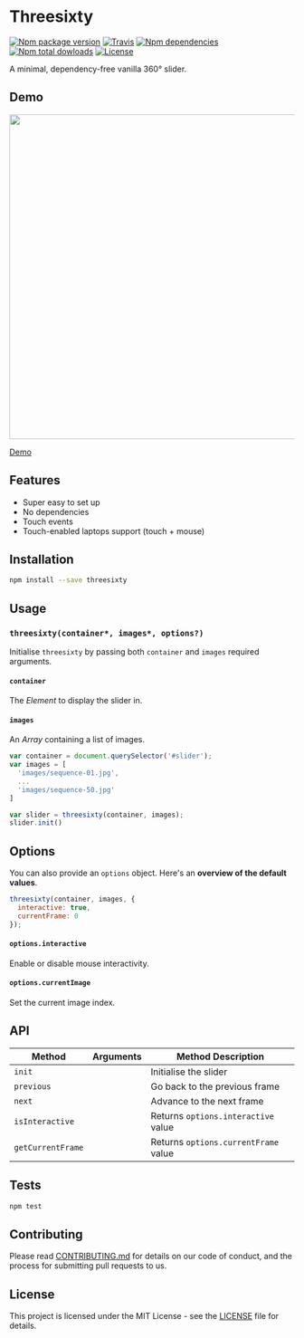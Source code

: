 # Threesixty

[![Npm package version](https://img.shields.io/npm/v/threesixty.svg?style=flat-square)](https://www.npmjs.com/package/threesixty)
[![Travis](https://img.shields.io/travis/rbartoli/threesixty.svg?style=flat-square)](https://travis-ci.org/rbartoli/threesixty)
[![Npm dependencies](https://david-dm.org/rbartoli/threesixty.svg)](https://www.npmjs.com/package/threesixty)
[![Npm total dowloads](https://img.shields.io/npm/dt/threesixty.svg?style=flat-square)](https://www.npmjs.com/package/threesixty)
[![License](https://img.shields.io/github/license/rbartoli/threesixty.svg?style=flat-square)](/LICENSE)

A minimal, dependency-free vanilla 360° slider.

## Demo
<a href="http://jsfiddle.net/gh/get/library/pure/rbartoli/threesixty/tree/master/example"><img src="https://github.com/rbartoli/threesixty/raw/master/example/screenshot.png" width="574"></a>

[Demo](http://jsfiddle.net/gh/get/library/pure/rbartoli/threesixty/tree/master/example)

## Features
- Super easy to set up
- No dependencies
- Touch events
- Touch-enabled laptops support (touch + mouse)

##  Installation
```bash
npm install --save threesixty
```

## Usage
### `threesixty(container*, images*, options?)`
Initialise `threesixty` by passing both `container` and `images` required arguments.

#### `container`
The _Element_ to display the slider in.

#### `images `
An _Array_ containing a list of images.

```js
var container = document.querySelector('#slider');
var images = [
  'images/sequence-01.jpg',
  ...
  'images/sequence-50.jpg'
]

var slider = threesixty(container, images);
slider.init()
```

## Options
You can also provide an `options` object. Here's an **overview of the default values**.

```js
threesixty(container, images, {
  interactive: true,
  currentFrame: 0
});
```

#### `options.interactive`
Enable or disable mouse interactivity.

#### `options.currentImage`
Set the current image index.

## API
Method | Arguments               | Method Description
-----------|----------------------------------|-------------------------------------------------------------------------------------
`init`     |                      | Initialise the slider
`previous`  |                             | Go back to the previous frame
`next`  |                             | Advance to the next frame
`isInteractive`  |                             | Returns `options.interactive` value
`getCurrentFrame`  |                             | Returns `options.currentFrame` value

## Tests
```bash
npm test
```

## Contributing
Please read [CONTRIBUTING.md](CONTRIBUTING.md) for details on our code of conduct, and the process for submitting pull requests to us.

## License
This project is licensed under the MIT License - see the [LICENSE](LICENSE) file for details.
